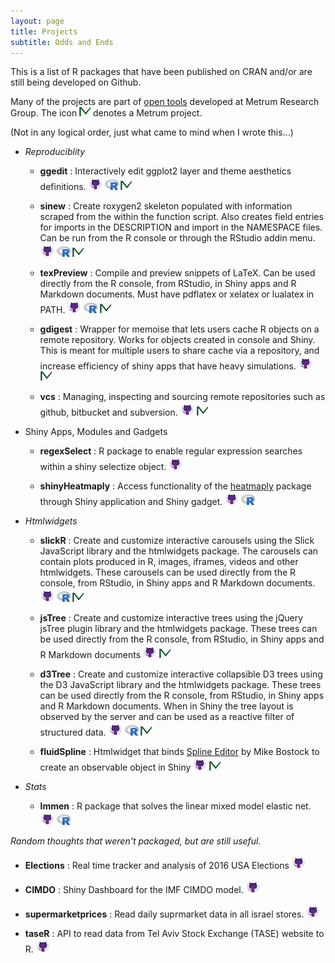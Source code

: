 ```yaml
---
layout: page
title: Projects
subtitle: Odds and Ends
---
```


This is a list of R packages that have been published on CRAN and/or are still being developed on Github. 

Many of the projects are part of [open tools](https://www.metrumrg.com/try-open-source-tools/) developed at Metrum Research Group. The icon [![](img/mrgiconnew.jpg)](https://www.metrumrg.com/open-science) denotes a Metrum project.


(Not in any logical order, just what came to mind when I wrote this...)

- *Reproduciblity*
  - **ggedit** : Interactively edit ggplot2 layer and theme aesthetics definitions. [![](img/ghicon.jpeg)](https://github.com/metrumresearchgroup/ggedit) [![](img/RIcon.png)](https://cran.r-project.org/web/packages/ggedit/index.html) [![](img/mrgiconnew.jpg)](https://www.metrumrg.com/open-science)

  - **sinew** : Create roxygen2 skeleton populated with information scraped from the within the function script. Also creates field entries for imports in the DESCRIPTION and import in the NAMESPACE files. Can be run from the R console or through the RStudio addin menu. [![](img/ghicon.jpeg)](https://github.com/metrumresearchgroup/sinew) [![](img/RIcon.png)](https://cran.r-project.org/web/packages/sinew/index.html)  [![](img/mrgiconnew.jpg)](https://www.metrumrg.com/open-science)

  - **texPreview** : Compile and preview snippets of LaTeX. Can be used directly from the R console, from RStudio, in Shiny apps and R Markdown documents. Must have pdflatex or xelatex or lualatex in PATH. [![](img/ghicon.jpeg)](https://github.com/metrumresearchgroup/texPreview) [![](img/RIcon.png)](https://cran.r-project.org/web/packages/texPreview/index.html) [![](img/mrgiconnew.jpg)](https://www.metrumrg.com/open-science)

  - **gdigest** : Wrapper for memoise that lets users cache R objects on a remote repository. Works for objects created in console and Shiny. This is meant for multiple users to share cache via a repository, and increase efficiency of shiny apps that have heavy simulations. [![](img/ghicon.jpeg)](https://github.com/yonicd/gdigest) [![](img/mrgiconnew.jpg)](https://www.metrumrg.com/open-science)

  - **vcs** : Managing, inspecting and sourcing remote repositories such as github, bitbucket and subversion. [![](img/ghicon.jpeg)](https://github.com/metrumresearchgroup/vcs) [![](img/mrgiconnew.jpg)](https://www.metrumrg.com/open-science)

- Shiny Apps, Modules and Gadgets
  - **regexSelect** : R package to enable regular expression searches within a shiny selectize object. [![](img/ghicon.jpeg)](https://github.com/yonicd/regexSelect)

  - **shinyHeatmaply** : Access functionality of the [heatmaply](https://github.com/talgalili/heatmaply) package through Shiny application and Shiny gadget. [![](img/ghicon.jpeg)](https://github.com/yonicd/shinyHeatmaply) [![](img/RIcon.png)](https://cran.r-project.org/web/packages/shinyHeatmaply/index.html)

- *Htmlwidgets*

  - **slickR** : Create and customize interactive carousels using the Slick JavaScript library and the htmlwidgets package. The carousels can contain plots produced in R, images, iframes, videos and other htmlwidgets. These carousels can be used directly from the R console, from RStudio, in Shiny apps and R Markdown documents. [![](img/ghicon.jpeg)](https://github.com/metrumresearchgroup/slickR) [![](img/RIcon.png)](https://cran.r-project.org/web/packages/slickR/index.html) [![](img/mrgiconnew.jpg)](https://www.metrumrg.com/open-science)

  - **jsTree** : Create and customize interactive trees using the jQuery jsTree plugin library and the htmlwidgets package. These trees can be used directly from the R console, from RStudio, in Shiny apps and R Markdown documents [![](img/ghicon.jpeg)](https://github.com/metrumresearchgroup/jsTree) [![](img/mrgiconnew.jpg)](https://www.metrumrg.com/open-science)

  - **d3Tree** : Create and customize interactive collapsible D3 trees using the D3 JavaScript library and the htmlwidgets package. These trees can be used directly from the R console, from RStudio, in Shiny apps and R Markdown documents. When in Shiny the tree layout is observed by the server and can be used as a reactive filter of structured data. [![](img/ghicon.jpeg)](https://github.com/metrumresearchgroup/d3Tree) [![](img/RIcon.png)](https://cran.r-project.org/web/packages/d3Tree/index.html) [![](img/mrgiconnew.jpg)](https://www.metrumrg.com/open-science)

  - **fluidSpline** : Htmlwidget that binds [Spline Editor](https://bl.ocks.org/mbostock/4342190) by Mike Bostock to create an observable object in Shiny [![](img/ghicon.jpeg)](https://github.com/metrumresearchgroup/fluidSpline) [![](img/mrgiconnew.jpg)](https://www.metrumrg.com/open-science)

- *Stats*
  - **lmmen** : R package that solves the linear mixed model elastic net. [![](img/ghicon.jpeg)](https://github.com/yonicd/lmmen) [![](img/RIcon.png)](https://cran.r-project.org/web/packages/lmmen/index.html)


*Random thoughts that weren't packaged, but are still useful.*

- **Elections** : Real time tracker and analysis of 2016 USA Elections [![](img/ghicon.jpeg)](https://github.com/yonicd/Elections)

- **CIMDO** : Shiny Dashboard for the IMF CIMDO model. [![](img/ghicon.jpeg)](https://github.com/yonicd/CIMDO)

- **supermarketprices** : Read daily suprmarket data in all israel stores. [![](img/ghicon.jpeg)](https://github.com/yonicd/supermarketprices)

- **taseR** : API to read data from Tel Aviv Stock Exchange (TASE) website to R. [![](img/ghicon.jpeg)](https://github.com/yonicd/taseR)
